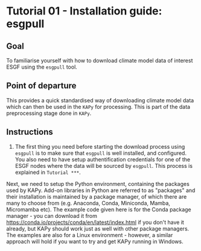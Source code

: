 # Tutorial 01 - Installation guide: esgpull

## Goal

To familiarise yourself with how to download climate model data of interest ESGF using the `esgpull` tool.

## Point of departure

This provides a quick standardised way of downloading climate model data which can then be used in the `KAPy` for processing. This is part of the data preprocessing stage done in `KAPy`.

## Instructions
1. The first thing you need before starting the download process using `esgpull` is to make sure that `esgpull` is well installed, and configured. You also need to have setup authentification credentials for one of the ESGF nodes where the data will be sourced by `esgpull`. This process is explained in `Tutorial ***`.


Next, we need to setup the Python environment, containing the packages used by KAPy. Add-on libraries in Python are referred to as "packages" and their installation is maintained by a package manager, of which there are many to choose from (e.g. Anaconda, Conda, Miniconda, Mamba, Micromamba etc). The example code given here is for the Conda package manager - you can download it from https://conda.io/projects/conda/en/latest/index.html if you don't have it already, but KAPy should work just as well with other package managers. The examples are also for a Linux environment - however, a similar approach will hold if you want to try and get KAPy running in Windows.
